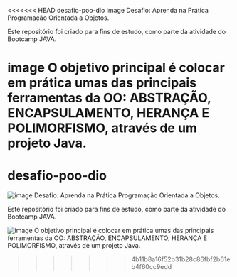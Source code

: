 <<<<<<< HEAD
desafio-poo-dio
image Desafio: Aprenda na Prática Programação Orientada a Objetos.

Este repositório foi criado para fins de estudo, como parte da atividade do Bootcamp JAVA.

image O objetivo principal é colocar em prática umas das principais ferramentas da OO: ABSTRAÇÃO, ENCAPSULAMENTO, HERANÇA E POLIMORFISMO, através de um projeto Java.
=======
# desafio-poo-dio

![image](https://user-images.githubusercontent.com/110746371/209344415-91dfa043-63d0-43cc-bf2b-eca3f9c6f85b.png)
Desafio: Aprenda na Prática Programação Orientada a Objetos.

Este repositório foi criado para fins de estudo, como parte da atividade do Bootcamp JAVA.

![image](https://user-images.githubusercontent.com/110746371/209343612-c09e1a92-2c3e-48b8-a541-0aa42eb25e92.png)
O objetivo principal é colocar em prática umas das principais ferramentas da OO: ABSTRAÇÃO, ENCAPSULAMENTO, HERANÇA E POLIMORFISMO, através de um projeto Java.
>>>>>>> 4b11b8a16f52b31b28c86fbf2b61eb4f60cc9edd
